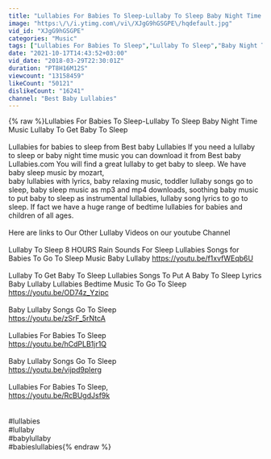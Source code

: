 ```yaml
---
title: "Lullabies For Babies To Sleep-Lullaby To Sleep Baby Night Time Music Lullaby To Get Baby Sleep,"
image: "https:\/\/i.ytimg.com\/vi\/XJgG9hGSGPE\/hqdefault.jpg"
vid_id: "XJgG9hGSGPE"
categories: "Music"
tags: ["Lullabies For Babies To Sleep","Lullaby To Sleep","Baby Night Time Music"]
date: "2021-10-17T14:43:52+03:00"
vid_date: "2018-03-29T22:30:01Z"
duration: "PT8H16M12S"
viewcount: "13158459"
likeCount: "50121"
dislikeCount: "16241"
channel: "Best Baby Lullabies"
---
```

{% raw %}Lullabies For Babies To Sleep-Lullaby To Sleep Baby Night Time Music Lullaby To Get Baby To Sleep <br /><br />Lullabies for babies to sleep from Best baby Lullabies  If you need a lullaby to sleep or baby night time music   you can download it from Best baby Lullabies.com  You will find a great lullaby to get baby to sleep.  We have  baby sleep music by mozart,<br />baby lullabies with lyrics, baby relaxing music, toddler lullaby songs go to sleep,  baby sleep music as mp3 and mp4 downloads, soothing baby music to put baby to sleep as instrumental lullabies,  lullaby song lyrics to  go to sleep. If fact we have a huge range of  bedtime lullabies for babies and children of all ages. <br /><br />Here are links to Our Other Lullaby Videos on our youtube Channel<br /><br />Lullaby To Sleep 8 HOURS Rain Sounds For Sleep Lullabies Songs for Babies To Go To Sleep Music Baby Lullaby   <a rel="nofollow" target="blank" href="https://youtu.be/f1xvfWEqb6U">https://youtu.be/f1xvfWEqb6U</a><br /><br />Lullaby To Get Baby To Sleep Lullabies Songs To Put A Baby To Sleep Lyrics Baby Lullaby Lullabies Bedtime Music To Go To Sleep <a rel="nofollow" target="blank" href="https://youtu.be/OD74z_Yzipc">https://youtu.be/OD74z_Yzipc</a><br /><br />Baby Lullaby Songs Go To Sleep<br /><a rel="nofollow" target="blank" href="https://youtu.be/zSrF_5rNtcA">https://youtu.be/zSrF_5rNtcA</a><br /><br />Lullabies For Babies To Sleep<br /><a rel="nofollow" target="blank" href="https://youtu.be/hCdPLB1jr1Q">https://youtu.be/hCdPLB1jr1Q</a><br /><br />Baby Lullaby Songs Go To Sleep<br /><a rel="nofollow" target="blank" href="https://youtu.be/vijpd9plerg">https://youtu.be/vijpd9plerg</a><br /><br />Lullabies For Babies To Sleep,<br /><a rel="nofollow" target="blank" href="https://youtu.be/RcBUgdJsf9k">https://youtu.be/RcBUgdJsf9k</a><br /><br /><br />#lullabies<br />#lullaby<br />#babylullaby<br />#babieslullabies{% endraw %}
